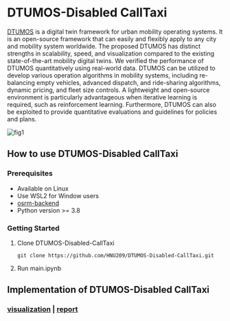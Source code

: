 # DTUMOS-Disabled CallTaxi

[DTUMOS](https://github.com/HNU209/DTUMOS) is a digital twin framework for urban mobility operating systems. It is an open-source framework that can easily and flexibly apply to any city and mobility system worldwide. The proposed DTUMOS has distinct strengths in scalability, speed, and visualization compared to the existing state-of-the-art mobility digital twins.  We verified the performance of DTUMOS quantitatively using real-world data. DTUMOS can be utilized to develop various operation algorithms in mobility systems, including re-balancing empty vehicles, advanced dispatch, and ride-sharing algorithms, dynamic pricing, and fleet size controls. A lightweight and open-source environment is particularly advantageous when iterative learning is required, such as reinforcement learning. Furthermore, DTUMOS can also be exploited to provide quantitative evaluations and guidelines for policies and plans.

![fig1](data/DTUMOS_jpg.jpg)

## How to use DTUMOS-Disabled CallTaxi

### Prerequisites

- Available on Linux
- Use WSL2 for Window users
- [osrm-backend](https://github.com/Project-OSRM/osrm-backend)
- Python version >= 3.8

### Getting Started
1. Clone DTUMOS-Disabled-CallTaxi
    ```
    git clone https://github.com/HNU209/DTUMOS-Disabled-CallTaxi.git
    ```
3. Run main.ipynb

## Implementation of DTUMOS-Disabled CallTaxi
### [visualization](https://hnu209.github.io/DTUMOS-Disabled-CallTaxi_simulation/) | [report](https://hnu209.github.io/DTUMOS-Disabled-CallTaxi_report/)
